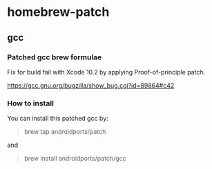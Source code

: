 # homebrew-patch

## gcc

### Patched gcc brew formulae

Fix for build fail with Xcode 10.2 by applying Proof-of-principle patch.

https://gcc.gnu.org/bugzilla/show_bug.cgi?id=89864#c42

### How to install

You can install this patched gcc by:

> brew tap androidports/patch

and 

> brew install androidports/patch/gcc
